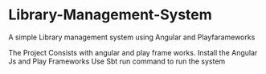 # Library-Management-System
A simple Library management system using Angular and Playfarameworks

The Project Consists with angular and play frame works.
Install the Angular Js and Play Frameworks
Use Sbt run command to run the system
